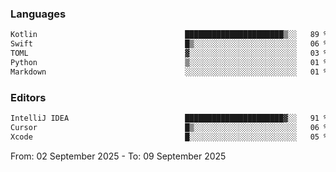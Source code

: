 <!--START_SECTION:waka-->
### Languages
```txt
Kotlin                                 ██████████████████████▒░░   89 %
Swift                                  █▒░░░░░░░░░░░░░░░░░░░░░░░   06 %
TOML                                   ▓░░░░░░░░░░░░░░░░░░░░░░░░   03 %
Python                                 ▒░░░░░░░░░░░░░░░░░░░░░░░░   01 %
Markdown                               ░░░░░░░░░░░░░░░░░░░░░░░░░   01 %
```

### Editors
```txt
IntelliJ IDEA                          ██████████████████████▓░░   91 %
Cursor                                 █▒░░░░░░░░░░░░░░░░░░░░░░░   06 %
Xcode                                  █░░░░░░░░░░░░░░░░░░░░░░░░   05 %
```

From: 02 September 2025 - To: 09 September 2025
<!--END_SECTION:waka-->

